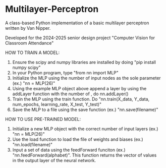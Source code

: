 # Multilayer-Perceptron
A class-based Python implementation of a basic multilayer perceptron written by Van Nipper.

Developed for the 2024-2025 senior design project "Computer Vision for Classroom Attendance"

HOW TO TRAIN A MODEL:
1. Ensure the scipy and numpy libraries are installed by doing "pip install numpy scipy"
2. In your Python program, type "from nn import MLP"
3. Initialize the MLP using the number of input nodes as the sole parameter (ex.) "nn = MLP(26)"
4. Using the example MLP object above append a layer by using the addLayer function with the number of , do nn.addLayer()
5. Train the MLP using the train function. Do "nn.train(X_data, Y_data, num_epochs, learning_rate, X_test, Y_test)"
6. Save the MLP to a file using the save function (ex.) "nn.save(filename)"

HOW TO USE PRE-TRAINED MODEL:
1. Initialize a new MLP object with the correct number of input layers (ex.) "nn = MLP(26)"
2. Use the load function to load the file of weights and biases (ex.) "nn.load(filename)"
3. Input a set of data using the feedForward funciton (ex.) "nn.feedForward(alphabet)". This function returns the vector of values in the output layer of the neural network.
